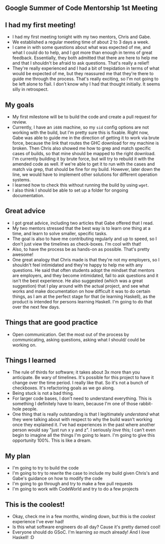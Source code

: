 ## Google Summer of Code Mentorship 1st Meeting

## I had my first meeting!

- I had my first meeting tonight with my two mentors, Chris and Gabe.
- We established a regular meeting time of about 2 to 3 days a week. 
- I came in with some questions about what was expected of me, and what I could do to help,
  and I got more than enough in terms of great feedback. Essentially, they both admitted that there are here to help
  me and that I shouldn't be afraid to ask questions. That's really a relief!
- They're really experienced and I had a bit of trepidation in terms of what would be expected of me, 
  but they reassured me that they're there to guide me through the process. That's really exciting, so I'm not
  going to be left alone to flail. I don't know why I had that thought initially. It seems silly in retrospect.
  
## My goals
- My first milestone will be to build the code and create a pull request for review. 
- Currently, I have an ```i686``` machine, so my ```sid``` config options are not working with the build,
  but I'm pretty sure this is fixable. Right now, Gabe was able to guide me in the direction of getting it
  to work via brute force, because the link that routes the GHC download for my machine is broken.
  Then Chris also showed me how to grep and match specific cases of builds, so that mine should be mapped to the right download.
  I'm currently building it by brute force, but will try to rebuild it with the amended code as well. 
  If we're able to get it to run with the cases and match via grep, that should be fine for my build.
  However, later down the line, we would have to implement other solutions for different operation systems.
- I learned how to check this without running the build by using ```wget```.
- I also think I should be able to set up a folder for ongoing documentation.
  
## Great advice
- I got great advice, including two articles that Gabe offered that I read.
- My two mentors stressed that the best way is to learn one thing at a time, and learn to solve smaller, specific tasks.
- The goal is also to have me contributing regularly and up to speed, so I don't just view the timelines
  as check-boxes. I'm cool with that!
- Also, to have the process be as hands-on as possible. That's pretty awesome!
- One great analogy that Chris made is that they're not my employers, so I shouldn't feel intimidated and they're happy
  to help me with any questions. He said that often students adopt the mindset that mentors are employers, and they become intimidated, fail to ask questions and it isn't the best experience. He also suggested (which was a great suggestion) that I play around with the actual project,
  and see what works and make documentation on how difficult it was to do certain things, as I am at the perfect stage for that
  (ie learning Haskell), as the product is intended for persons learning Haskell. I'm going to do that over the next few days.
  
## Things that are good practice
- Open communication. Get the most out of the process by communicating, asking questions, asking what I should/ could be working on.

## Things I learned
- The rule of thirds for software; it takes about 3x more than you anticipate. Be wary of timelines.
  It's possible for this project to have it change over the time period. I really like that. So it's not a bunch 
  of checkboxes. It's refactoring goals as we go along.
- Being stuck is not a bad thing. 
- For larger code bases, I don't need to understand everything. This is something I definitely have to learn, because 
  I'm one of those rabbit-hole people. 
- One thing that is really outstanding is that I legitimately *understand* what they were talking about with respect
  to why the build wasn't working once they explained it. I've had experiences in the past where another person would say "just run x y and z".
  I seriously *love* this; I can't even begin to imagine all the things I'm going to learn. I'm going to give this
  opportunity 100%. This is like a dream.
  
## My plan
- I'm going to try to build the code
- I'm going to try to rewrite the case to include my build given Chris's and Gabe's guidance on how to modify the code
- I'm going to go through and try to make a few pull requests
- I'm going to work with CodeWorld and try to do a few projects

## This is the coolest!
- Okay, check me in a few months, winding down, but this is the *coolest* experience I've ever had!
- Is this what software engineers do all day? Cause it's pretty darned cool!
- Everyone should do GSoC. I'm learning *so* much already! And I *love* Haskell! :D

